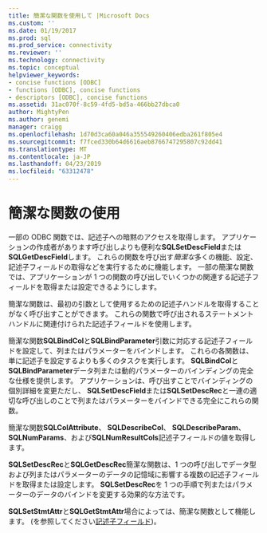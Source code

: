 ```yaml
---
title: 簡潔な関数を使用して |Microsoft Docs
ms.custom: ''
ms.date: 01/19/2017
ms.prod: sql
ms.prod_service: connectivity
ms.reviewer: ''
ms.technology: connectivity
ms.topic: conceptual
helpviewer_keywords:
- concise functions [ODBC]
- functions [ODBC], concise functions
- descriptors [ODBC], concise functions
ms.assetid: 31ac070f-8c59-4fd5-bd5a-466bb27dbca0
author: MightyPen
ms.author: genemi
manager: craigg
ms.openlocfilehash: 1d70d3ca60a046a355549260406edba261f805e4
ms.sourcegitcommit: f7fced330b64d6616aeb8766747295807c92dd41
ms.translationtype: MT
ms.contentlocale: ja-JP
ms.lasthandoff: 04/23/2019
ms.locfileid: "63312478"
---
```

# <a name="using-concise-functions"></a>簡潔な関数の使用
一部の ODBC 関数では、記述子への暗黙のアクセスを取得します。 アプリケーションの作成者があります呼び出しよりも便利な**SQLSetDescField**または**SQLGetDescField**します。 これらの関数を呼び出す*簡潔な*多くの機能、設定、記述子フィールドの取得などを実行するために機能します。 一部の簡潔な関数では、アプリケーションが 1 つの関数の呼び出しでいくつかの関連する記述子フィールドを取得または設定できるようにします。  
  
 簡潔な関数は、最初の引数として使用するための記述子ハンドルを取得することがなく呼び出すことができます。 これらの関数で呼び出されるステートメント ハンドルに関連付けられた記述子フィールドを使用します。  
  
 簡潔な関数**SQLBindCol**と**SQLBindParameter**引数に対応する記述子フィールドを設定して、列またはパラメーターをバインドします。 これらの各関数は、単に記述子を設定するよりも多くのタスクを実行します。 **SQLBindCol**と**SQLBindParameter**データ列または動的パラメーターのバインディングの完全な仕様を提供します。 アプリケーションは、呼び出すことでバインディングの個別詳細を変更ただし、 **SQLSetDescField**または**SQLSetDescRec**と一連の適切な呼び出しのことで列またはパラメーターをバインドできる完全にこれらの関数。  
  
 簡潔な関数**SQLColAttribute**、 **SQLDescribeCol**、 **SQLDescribeParam**、 **SQLNumParams**、および**SQLNumResultCols**記述子フィールドの値を取得します。  
  
 **SQLSetDescRec**と**SQLGetDescRec**簡潔な関数は、1 つの呼び出しでデータ型および列またはパラメーターのデータの記憶域に影響する複数の記述子フィールドを取得または設定します。 **SQLSetDescRec**を 1 つの手順で列またはパラメーターのデータのバインドを変更する効果的な方法です。  
  
 **SQLSetStmtAttr**と**SQLGetStmtAttr**場合によっては、簡潔な関数として機能します。 (を参照してください[記述子フィールド](../../../odbc/reference/develop-app/descriptor-fields.md))。
